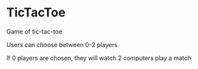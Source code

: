 TicTacToe
=========

Game of tic-tac-toe

Users can choose between 0-2 players

If 0 players are chosen, they will watch 2 computers play a match


